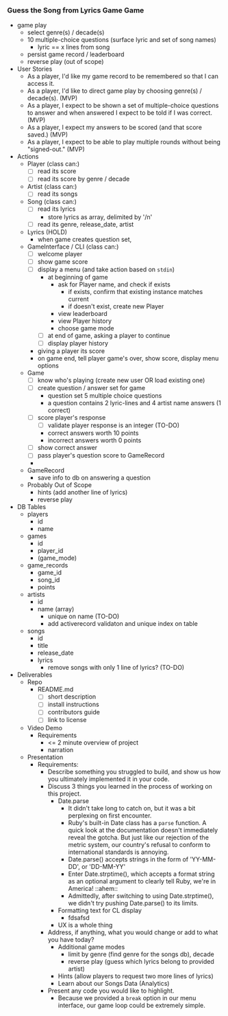 ### Guess the Song from Lyrics Game Game
- game play
  - select genre(s) / decade(s)
  - 10 multiple-choice questions (surface lyric and set of song names)
    - lyric == x lines from song
  - persist game record / leaderboard
  - reverse play (out of scope)
- User Stories
  - As a player, I'd like my game record to be remembered so that I can access it.
  - As a player, I'd like to direct game play by choosing genre(s) / decade(s). (MVP)
  - As a player, I expect to be shown a set of multiple-choice questions to answer and when answered I expect to be told if I was correct. (MVP)
  - As a player, I expect my answers to be scored (and that score saved.) (MVP)
  - As a player, I expect to be able to play multiple rounds without being "signed-out." (MVP)
- Actions
  - Player (class can:)
    - [ ] read its score
    - [ ] read its score by genre / decade
  - Artist (class can:)
    - [ ] read its songs
  - Song (class can:)
    - [ ] read its lyrics
      - store lyrics as array, delimited by '/n'
    - [ ] read its genre, release_date, artist
  - Lyrics (HOLD)
    - when game creates question set,
  - GameInterface / CLI (class can:)
    - [ ] welcome player
    - [ ] show game score
    - [ ] display a menu (and take action based on `stdin`)
      - at beginning of game
        - ask for Player name, and check if exists
          - if exists, confirm that existing instance matches current
          - if doesn't exist, create new Player
        - view leaderboard
        - view Player history
        - choose game mode
      - [ ] at end of game, asking a player to continue
      - [ ] display player history
    - giving a player its score
    - on game end, tell player game's over, show score, display menu options
  - Game
    - [ ] know who's playing (create new user OR load existing one)
    - [ ] create question / answer set for game
      - question set 5 multiple choice questions
      - a question contains 2 lyric-lines and 4 artist name answers (1 correct)
    - [ ] score player's response
      - [ ] validate player response is an integer (TO-DO)
      - correct answers worth 10 points
      - incorrect answers worth 0 points
    - [ ] show correct answer  
    - [ ] pass player's question score to GameRecord
    -
  - GameRecord
    - save info to db on answering a question
  - Probably Out of Scope
    - hints (add another line of lyrics)
    - reverse play
- DB Tables
  - players
    - id
    - name
  - games
    - id
    - player_id
    - (game_mode)
  - game_records
    - game_id
    - song_id
    - points
  - artists
    - id
    - name (array)
      - unique on name (TO-DO)
      - add activerecord validaton and unique index on table
  - songs
    - id
    - title
    - release_date
    - lyrics
      - remove songs with only 1 line of lyrics? (TO-DO)
  <!-- - lyrics
    - id
    - song_id
    - artist_id
    - content -->
- Deliverables
  - Repo
    - README.md
      - [ ] short description
      - [ ] install instructions
      - [ ] contributors guide
      - [ ] link to license
  - Video Demo
    - Requirements
      - <= 2 minute overview of project
      - narration
  - Presentation
    - Requirements:
      - Describe something you struggled to build, and show us how you ultimately implemented it in your code.
      - Discuss 3 things you learned in the process of working on this project.
        - Date.parse
          - It didn't take long to catch on, but it was a bit perplexing on first encounter.
          - Ruby's built-in Date class has a `parse` function. A quick look at the documentation doesn't immediately reveal the gotcha. But just like our rejection of the metric system, our country's refusal to conform to international standards is annoying.
          - Date.parse() accepts strings in the form of 'YY-MM-DD', or 'DD-MM-YY'
          - Enter Date.strptime(), which accepts a format string as an optional argument to clearly tell Ruby, we're in America! ::ahem::
          - Admittedly, after switching to using Date.strptime(), we didn't try pushing Date.parse() to its limits.
        - Formatting text for CL display
          - fdsafsd
        - UX is a whole thing
      - Address, if anything, what you would change or add to what you have today?
        - Additional game modes
            - limit by genre (find genre for the songs db), decade
            - reverse play (guess which lyrics belong to provided artist)
        - Hints (allow players to request two more lines of lyrics)
        - Learn about our Songs Data (Analytics)
      - Present any code you would like to highlight.
        - Because we provided a `break` option in our menu interface, our game loop could be extremely simple.
